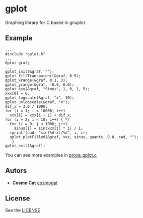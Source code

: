 # gplot
Graphing library for C based in gnuplot
## Example
```
...
#include "gplot.h"
...
Gplot graf;
...
gplot_init(&graf, ""); 
gplot_fillTransparent(&graf, 0.5); 
gplot_xrange(&graf, 0.1, 3); 
gplot_yrange(&graf, -0.6, 0.6); 
gplot_key(&graf, "Sinus", 1, 0, 1, 5); 
xxx[0] = 0;
gplot_logscale(&graf, "x", 10); 
gplot_unlogscale(&graf, "x");
dif_x = 3.0 / 1000; 
for (i = 1; i < 10000; i++)
  xxx[i] = xxx[i - 1] + dif_x;
for (i = 2; i < 10; i++) { */
  for (j = 0; j < 1000; j++)
    sinus[j] = sin(xxx[j] * i) / i;
  sprintf(cad, "sin(%d·x)/%d", i, i);
  gplot_plotFilled(&graf, xxx, sinus, quants, 0.0, cad, "");
   } 
gplot_exit(&graf);
```
You can see more examples in [prova_gplot.c](./prova_gplot.c)
## Autors
* **Cosmo Cat**  [cosmogat](https://github.com/cosmogat)
## License
See the [LICENSE](LICENSE)

